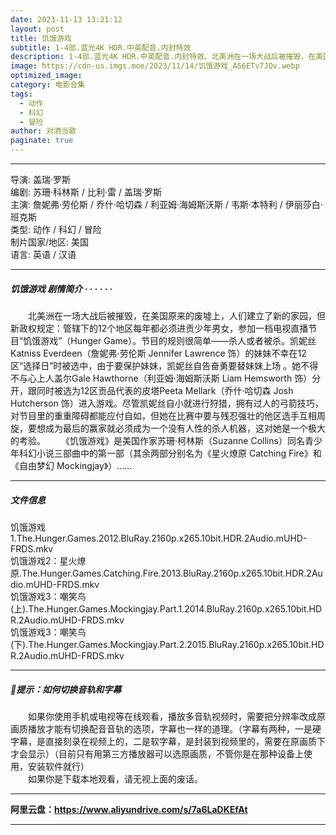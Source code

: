 ```yaml
---
date: 2023-11-13 13:21:12
layout: post
title: 饥饿游戏
subtitle: 1-4部.蓝光4K HDR.中英配音.内封特效
description: 1-4部.蓝光4K HDR.中英配音.内封特效。北美洲在一场大战后被摧毁，在美国原来的废墟上，人们建立了新的家园，但新政权规定：管辖下的12个地区每年都必须进贡少年男女，参加一档电视直播节目“饥饿游戏”...
image: https://cdn-us.imgs.moe/2023/11/14/饥饿游戏_AS6ETv7JQv.webp
optimized_image: 
category: 电影合集
tags:
  - 动作
  - 科幻
  - 冒险
author: 对酒当歌
paginate: true
---
```



---

导演: 盖瑞·罗斯  
编剧: 苏珊·科林斯 / 比利·雷 / 盖瑞·罗斯  
主演: 詹妮弗·劳伦斯 / 乔什·哈切森 / 利亚姆·海姆斯沃斯 / 韦斯·本特利 / 伊丽莎白·班克斯  
类型: 动作 / 科幻 / 冒险  
制片国家/地区: 美国  
语言: 英语 / 汉语  

---

##### 饥饿游戏 剧情简介 · · · · · ·

　　北美洲在一场大战后被摧毁，在美国原来的废墟上，人们建立了新的家园，但新政权规定：管辖下的12个地区每年都必须进贡少年男女，参加一档电视直播节目“饥饿游戏”（Hunger Game）。节目的规则很简单——杀人或者被杀。凯妮丝Katniss Everdeen（詹妮弗·劳伦斯 Jennifer Lawrence 饰）的妹妹不幸在12区“选择日”时被选中，由于要保护妹妹，凯妮丝自告奋勇要替妹妹上场 。她不得不与心上人盖尔Gale Hawthorne（利亚姆·海姆斯沃斯 Liam Hemsworth 饰）分开，跟同时被选为12区贡品代表的皮塔Peeta Mellark（乔什·哈切森 Josh Hutcherson 饰）进入游戏。尽管凯妮丝自小就进行狩猎，拥有过人的弓箭技巧，对节目里的重重障碍都能应付自如，但她在比赛中要与残忍强壮的他区选手互相周旋，要想成为最后的赢家就必须成为一个没有人性的杀人机器，这对她是一个极大的考验。
　　《饥饿游戏》是美国作家苏珊·柯林斯（Suzanne Collins）同名青少年科幻小说三部曲中的第一部（其余两部分别名为《星火燎原 Catching Fire》和《自由梦幻 Mockingjay》）……

---

##### 文件信息

饥饿游戏1.The.Hunger.Games.2012.BluRay.2160p.x265.10bit.HDR.2Audio.mUHD-FRDS.mkv  
饥饿游戏2：星火燎原.The.Hunger.Games.Catching.Fire.2013.BluRay.2160p.x265.10bit.HDR.2Audio.mUHD-FRDS.mkv  
饥饿游戏3：嘲笑鸟(上).The.Hunger.Games.Mockingjay.Part.1.2014.BluRay.2160p.x265.10bit.HDR.2Audio.mUHD-FRDS.mkv  
饥饿游戏3：嘲笑鸟(下).The.Hunger.Games.Mockingjay.Part.2.2015.BluRay.2160p.x265.10bit.HDR.2Audio.mUHD-FRDS.mkv  

---

##### 🔔提示：如何切换音轨和字幕

　　如果你使用手机或电视等在线观看，播放多音轨视频时，需要把分辨率改成原画质播放才能有切换配音音轨的选项，字幕也一样的道理。（字幕有两种，一是硬字幕，是直接刻录在视频上的，二是软字幕，是封装到视频里的，需要在原画质下才会显示）（目前只有用第三方播放器可以选原画质，不管你是在那种设备上使用，安装软件就行）  
　　如果你是下载本地观看，请无视上面的废话。

---

**阿里云盘：<https://www.aliyundrive.com/s/7a6LaDKEfAt>**

---

